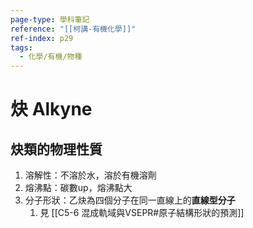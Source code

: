 ```yaml
---
page-type: 學科筆記
reference: "[[柯講-有機化學]]"
ref-index: p29
tags:
  - 化學/有機/物種
---
```

# 炔 Alkyne
## 炔類的物理性質
1. 溶解性：不溶於水，溶於有機溶劑
2. 熔沸點：碳數up，熔沸點大
3. 分子形狀：乙炔為四個分子在同一直線上的**直線型分子** 
	1. 見 [[C5-6 混成軌域與VSEPR#原子結構形狀的預測]]